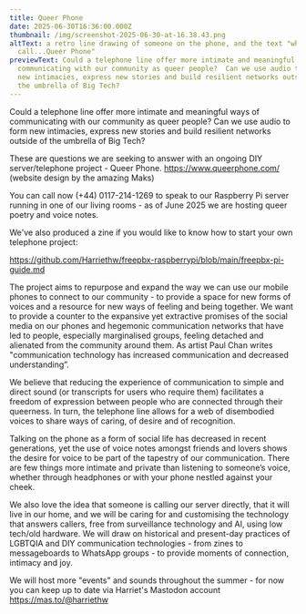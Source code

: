 ```yaml
---
title: Queer Phone
date: 2025-06-30T16:36:00.000Z
thumbnail: /img/screenshot-2025-06-30-at-16.38.43.png
altText: a retro line drawing of someone on the phone, and the text "why not
  call...Queer Phone"
previewText: Could a telephone line offer more intimate and meaningful ways of
  communicating with our community as queer people?  Can we use audio to form
  new intimacies, express new stories and build resilient networks outside of
  the umbrella of Big Tech?
---
```

Could a telephone line offer more intimate and meaningful ways of communicating with our community as queer people?  Can we use audio to form new intimacies, express new stories and build resilient networks outside of the umbrella of Big Tech?

These are questions we are seeking to answer with an ongoing DIY server/telephone project - Queer Phone. https://www.queerphone.com/  (website design by the amazing Maks)

You can call now (+44) 0117-214-1269 to speak to our Raspberry Pi server running in one of our living rooms - as of June 2025 we are hosting queer poetry and voice notes.

We've also produced a zine if you would like to know how to start your own telephone project:

https://github.com/Harriethw/freepbx-raspberrypi/blob/main/freepbx-pi-guide.md 

The project aims to repurpose and expand the way we can use our mobile phones to connect to our community - to provide a space for new forms of voices and a resource for new ways of feeling and being together. We want to provide a counter to the expansive yet extractive promises of the social media on our phones and hegemonic communication networks that have led to people, especially marginalised groups, feeling detached and alienated from the community around them. As artist Paul Chan writes "communication technology has increased communication and decreased understanding”.

We believe that reducing the experience of communication to simple and direct sound (or transcripts for users who require them) facilitates a freedom of expression between people who are connected through their queerness. In turn, the telephone line allows for a web of disembodied voices to share ways of caring, of desire and of recognition. 

Talking on the phone as a form of social life has decreased in recent generations, yet the use of voice notes amongst friends and lovers shows the desire for voice to be part of the tapestry of our communication. There are few things more intimate and private than listening to someone’s voice, whether through headphones or with your phone nestled against your cheek. 

We also love the idea that someone is calling our server directly, that it will live in our home, and we will be caring for and customising the technology that answers callers, free from surveillance technology and AI, using low tech/old hardware. We will draw on historical and present-day practices of LGBTQIA and DIY communication technologies - from zines to messageboards to WhatsApp groups - to provide moments of connection, intimacy and joy.

We will host more "events" and sounds throughout the summer - for now you can keep up to date via Harriet's Mastodon account https://mas.to/@harriethw 
